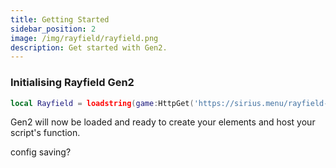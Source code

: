 ```yaml
---
title: Getting Started
sidebar_position: 2
image: /img/rayfield/rayfield.png
description: Get started with Gen2.
---
```


### Initialising Rayfield Gen2
```lua
local Rayfield = loadstring(game:HttpGet('https://sirius.menu/rayfield-gen2'))()
```
Gen2 will now be loaded and ready to create your elements and host your script's function.


config saving?